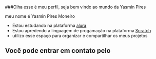 ###Olha esse é meu perfil, seja bem vindo ao mundo da Yasmin Pires

meu nome é Yasmin Pires Moneiro 
- Estou estudando na plataforma [alura](https://cursos.alura.com.br/edutech) 
- Estou apredendo a linguagem de progamação na plataforma [Scratch](https://scratch.mit.edu/)
- utilizo esse espaço para organizar e compartilhar os meus projetos 

## Vocẽ pode entrar em contato pelo 







